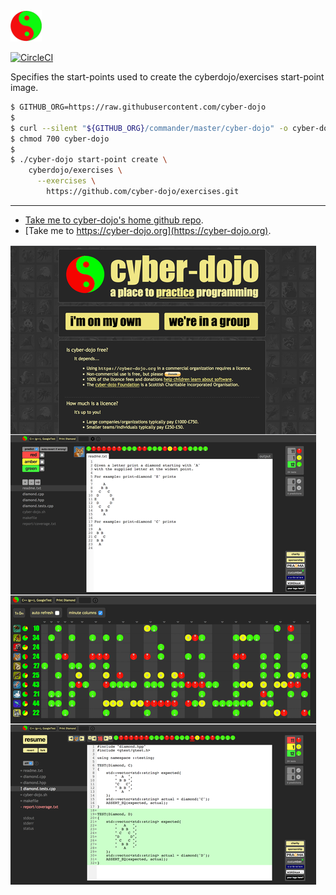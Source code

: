 
<img src="https://raw.githubusercontent.com/cyber-dojo/nginx/master/images/home_page_logo.png" alt="cyber-dojo yin/yang logo" width="50px" height="50px"/>

[![CircleCI](https://circleci.com/gh/cyber-dojo/exercises.svg?style=svg)](https://circleci.com/gh/cyber-dojo/exercises)

Specifies the start-points used to create the
cyberdojo/exercises start-point image.

```bash
$ GITHUB_ORG=https://raw.githubusercontent.com/cyber-dojo
$
$ curl --silent "${GITHUB_ORG}/commander/master/cyber-dojo" -o cyber-dojo
$ chmod 700 cyber-dojo
$
$ ./cyber-dojo start-point create \
    cyberdojo/exercises \
      --exercises \
        https://github.com/cyber-dojo/exercises.git
```

- - - -

* [Take me to cyber-dojo's home github repo](https://github.com/cyber-dojo/cyber-dojo).
* [Take me to https://cyber-dojo.org](https://cyber-dojo.org).

![cyber-dojo.org home page](https://github.com/cyber-dojo/cyber-dojo/blob/master/shared/home_page_snapshot.png)

